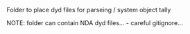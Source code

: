Folder to place dyd files for parseing / system object tally

NOTE: folder can contain NDA dyd files... - careful gitignore...